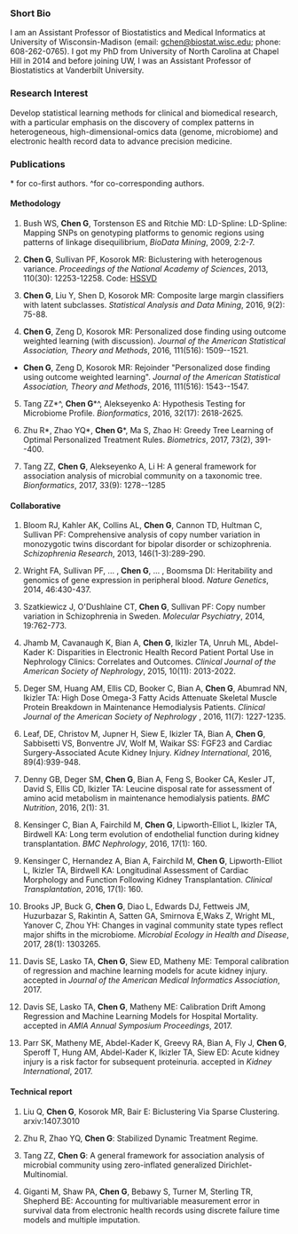 ### Short Bio
I am an Assistant Professor of Biostatistics and Medical Informatics at University of Wisconsin-Madison (email: gchen@biostat.wisc.edu; phone: 608-262-0765). I got my PhD from University of North Carolina at Chapel Hill in 2014 and before joining UW, I was an Assistant Professor of Biostatistics at Vanderbilt University.

### Research Interest
Develop statistical learning methods for clinical and biomedical research, with a particular emphasis on the discovery of complex patterns in heterogeneous, high-dimensional-omics data (genome, microbiome) and electronic health record data to advance precision medicine.

### Publications
\* for co-first authors. ^for co-corresponding authors.
#### Methodology
1. Bush WS, **Chen G**, Torstenson ES and Ritchie MD: LD-Spline: LD-Spline: Mapping SNPs on genotyping platforms to genomic regions using patterns of linkage disequilibrium, _BioData Mining_, 2009, 2:2-7.

2. **Chen G**, Sullivan PF, Kosorok MR: Biclustering with heterogenous variance. _Proceedings of the National Academy of Sciences_, 2013, 110(30): 12253-12258. Code: [HSSVD](https://cran.r-project.org/web/packages/HSSVD/index.html)

3. **Chen G**, Liu Y, Shen D, Kosorok MR: Composite large margin classifiers with latent subclasses. _Statistical Analysis and Data Mining_, 2016, 9(2): 75-88.

4. **Chen G**, Zeng D, Kosorok MR: Personalized dose finding using outcome weighted learning (with discussion). _Journal of the American Statistical Association, Theory and Methods_, 2016, 111(516): 1509--1521.

- **Chen G**, Zeng D, Kosorok MR: Rejoinder "Personalized dose finding using outcome weighted learning". _Journal of the American Statistical Association, Theory and Methods_, 2016, 111(516): 1543--1547.
 
5. Tang ZZ\*^, **Chen G**\*^, Alekseyenko A: Hypothesis Testing for Microbiome Profile. _Bionformatics_, 2016, 32(17): 2618-2625.

6. Zhu R\*, Zhao YQ\*, **Chen G**\*, Ma S, Zhao H: Greedy Tree Learning of Optimal Personalized Treatment Rules. _Biometrics_, 2017, 73(2), 391--400.

7. Tang ZZ, **Chen G**, Alekseyenko A, Li H: A general framework for association analysis of microbial community on a taxonomic tree. _Bionformatics_, 2017, 33(9): 1278--1285

#### Collaborative
1. Bloom RJ, Kahler AK, Collins AL, **Chen G**, Cannon TD, Hultman C, Sullivan PF: Comprehensive analysis of copy number variation in monozygotic twins discordant for bipolar disorder or schizophrenia. _Schizophrenia Research_, 2013, 146(1-3):289-290.

2. Wright FA, Sullivan PF, ... , **Chen G**, ... , Boomsma DI: Heritability and genomics of gene expression in peripheral blood. _Nature Genetics_, 2014, 46:430-437.

3. Szatkiewicz J, O'Dushlaine CT, **Chen G**, Sullivan PF: Copy number variation in Schizophrenia in Sweden. _Molecular Psychiatry_, 2014, 19:762-773.

4. Jhamb M, Cavanaugh K, Bian A, **Chen G**, Ikizler TA, Unruh ML, Abdel-Kader K: Disparities in Electronic Health Record Patient Portal Use in Nephrology Clinics: Correlates and Outcomes. _Clinical Journal of the American Society of Nephrology_, 2015, 10(11): 2013-2022.

5. Deger SM, Huang AM, Ellis CD, Booker C, Bian A, **Chen G**, Abumrad NN, Ikizler TA: High Dose Omega-3 Fatty Acids Attenuate Skeletal Muscle Protein Breakdown in Maintenance Hemodialysis Patients. _Clinical Journal of the American Society of Nephrology_ , 2016, 11(7): 1227-1235.

6. Leaf, DE, Christov M, Jupner H, Siew E, Ikizler TA, Bian A, **Chen G**, Sabbisetti VS, Bonventre JV, Wolf M, Waikar SS: FGF23 and Cardiac Surgery-Associated Acute Kidney Injury. _Kidney International_, 2016, 89(4):939-948.

7. Denny GB, Deger SM, **Chen G**, Bian A, Feng S, Booker CA, Kesler JT, David S, Ellis CD, Ikizler TA: Leucine disposal rate for assessment of amino acid metabolism in maintenance hemodialysis patients. _BMC Nutrition_, 2016, 2(1): 31.

8. Kensinger C, Bian A, Fairchild M, **Chen G**, Lipworth-Elliot L, Ikizler TA, Birdwell KA: Long term evolution of endothelial function during kidney transplantation. _BMC Nephrology_, 2016, 17(1): 160.

9. Kensinger C, Hernandez A, Bian A, Fairchild M, **Chen G**, Lipworth-Elliot L, Ikizler TA, Birdwell KA: Longitudinal Assessment of Cardiac Morphology and Function Following Kidney Transplantation. _Clinical Transplantation_, 2016, 17(1): 160.

10. Brooks JP, Buck G, **Chen G**, Diao L, Edwards DJ, Fettweis JM, Huzurbazar S, Rakintin A, Satten GA, Smirnova E,Waks Z, Wright ML, Yanover C, Zhou YH: Changes in vaginal community state types reflect major shifts in the microbiome. _Microbial Ecology in Health and Disease_, 2017, 28(1): 1303265.

11. Davis SE, Lasko TA, **Chen G**, Siew ED, Matheny ME: Temporal calibration of regression and machine learning models for acute kidney injury. accepted in _Journal of the American Medical Informatics Association_, 2017.

12. Davis SE, Lasko TA, **Chen G**, Matheny ME: Calibration Drift Among Regression and Machine Learning Models for Hospital Mortality. accepted in _AMIA Annual Symposium Proceedings_, 2017.

13. Parr SK, Matheny ME, Abdel-Kader K, Greevy RA, Bian A, Fly J, **Chen G**, Speroff T, Hung AM, Abdel-Kader K, Ikizler TA, Siew ED: Acute kidney injury is a risk factor for subsequent proteinuria. accepted in _Kidney International_, 2017.

#### Technical report
1. Liu Q, **Chen G**, Kosorok MR, Bair E: Biclustering Via Sparse Clustering. arxiv:1407.3010

2. Zhu R, Zhao YQ, **Chen G**: Stabilized Dynamic Treatment Regime.

3. Tang ZZ, **Chen G**: A general framework for association analysis of microbial community using zero-inflated generalized Dirichlet-Multinomial.

4. Giganti M, Shaw PA, **Chen G**, Bebawy S, Turner M, Sterling TR, Shepherd BE: Accounting for multivariable measurement error in survival data from electronic health records using discrete failure time models and multiple imputation.
